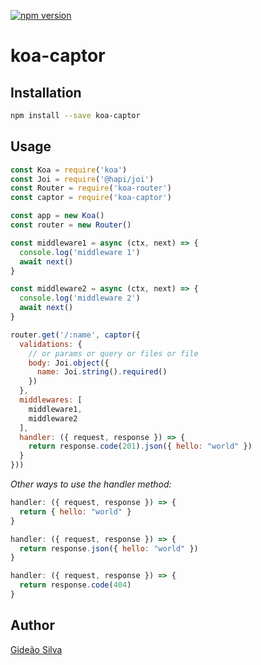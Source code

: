 [![npm version](https://img.shields.io/npm/v/koa-captor.svg?style=flat)](https://www.npmjs.com/package/koa-captor)

# koa-captor

## Installation
```bash
npm install --save koa-captor
```

## Usage
```js
const Koa = require('koa')
const Joi = require('@hapi/joi')
const Router = require('koa-router')
const captor = require('koa-captor')

const app = new Koa()
const router = new Router()

const middleware1 = async (ctx, next) => {
  console.log('middleware 1')
  await next()
}

const middleware2 = async (ctx, next) => {
  console.log('middleware 2')
  await next()
}

router.get('/:name', captor({
  validations: {
    // or params or query or files or file
    body: Joi.object({
      name: Joi.string().required()
    })
  },
  middlewares: [
    middleware1,
    middleware2
  ],
  handler: ({ request, response }) => {
    return response.code(201).json({ hello: "world" })
  }
}))
```

*Other ways to use the handler method:*
```js
handler: ({ request, response }) => {
  return { hello: "world" }
}
```

```js
handler: ({ request, response }) => {
  return response.json({ hello: "world" })
}
```

```js
handler: ({ request, response }) => {
  return response.code(404)
}
```

## Author
[Gideão Silva](https://github.com/gideaoms)
